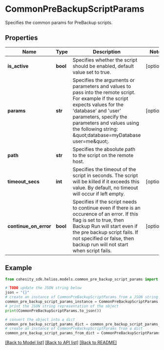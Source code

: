 # CommonPreBackupScriptParams

Specifies the common params for PreBackup scripts.

## Properties

Name | Type | Description | Notes
------------ | ------------- | ------------- | -------------
**is_active** | **bool** | Specifies whether the script should be enabled, default value set to true. | [optional] 
**params** | **str** | Specifies the arguments or parameters and values to pass into the remote script. For example if the script expects values for the &#39;database&#39; and &#39;user&#39; parameters, specify the parameters and values using the following string: \&quot;database&#x3D;myDatabase user&#x3D;me\&quot;. | [optional] 
**path** | **str** | Specifies the absolute path to the script on the remote host. | 
**timeout_secs** | **int** | Specifies the timeout of the script in seconds. The script will be killed if it exceeds this value. By default, no timeout will occur if left empty. | [optional] 
**continue_on_error** | **bool** | Specifies if the script needs to continue even if there is an occurence of an error. If this flag is set to true, then Backup Run will start even if the pre backup script fails. If not specified or false, then backup run will not start when script fails. | [optional] 

## Example

```python
from cohesity_sdk.helios.models.common_pre_backup_script_params import CommonPreBackupScriptParams

# TODO update the JSON string below
json = "{}"
# create an instance of CommonPreBackupScriptParams from a JSON string
common_pre_backup_script_params_instance = CommonPreBackupScriptParams.from_json(json)
# print the JSON string representation of the object
print(CommonPreBackupScriptParams.to_json())

# convert the object into a dict
common_pre_backup_script_params_dict = common_pre_backup_script_params_instance.to_dict()
# create an instance of CommonPreBackupScriptParams from a dict
common_pre_backup_script_params_from_dict = CommonPreBackupScriptParams.from_dict(common_pre_backup_script_params_dict)
```
[[Back to Model list]](../README.md#documentation-for-models) [[Back to API list]](../README.md#documentation-for-api-endpoints) [[Back to README]](../README.md)


